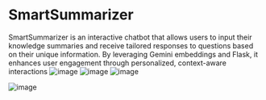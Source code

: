 # SmartSummarizer
SmartSummarizer is an interactive chatbot that allows users to input their knowledge summaries and receive tailored responses to questions based on their unique information. By leveraging Gemini embeddings and Flask, it enhances user engagement through personalized, context-aware interactions
![image](https://github.com/user-attachments/assets/b3df377e-3478-4149-b8c4-d1274d021d97)
![image](https://github.com/user-attachments/assets/fb26100e-d32b-4fa5-a79f-5cd548a827e1)
![image](https://github.com/user-attachments/assets/86ea2d44-aa68-4232-ae0b-c2e4f8664222)

![image](https://github.com/user-attachments/assets/120dee57-768a-4c6c-bf6d-cd4e1241efcb)
